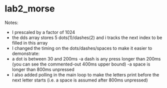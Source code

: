# lab2_morse
Notes: 
- I prescaled by a factor of 1024
- the dds array stores 5 dots(1)/dashes(2) and i tracks the next index to be filled in this array
- I changed the timing on the dots/dashes/spaces to make it easier to demonstrate:
-   a dot is between 30 and 200ms
    -a dash is any press longer than 200ms (you can see the commented-out 400ms upper bound)
    -a space is longer than 800ms unpressed
- I also added polling in the main loop to make the letters print before the next letter starts (i.e. a space is assumed after 800ms unpressed)
